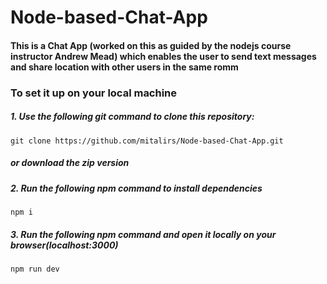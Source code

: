 # Node-based-Chat-App
#### This is a Chat App (worked on this as guided by the nodejs course instructor Andrew Mead) which enables the user to send text messages and share location with other users in the same romm
### To set it up on your local machine
##### 1. Use the following git command to clone this repository:
```git clone https://github.com/mitalirs/Node-based-Chat-App.git```
##### or download the zip version
##### 2. Run the following npm command to install dependencies
```npm i```
##### 3. Run the following npm command and open it locally on your browser(localhost:3000)
```npm run dev```

